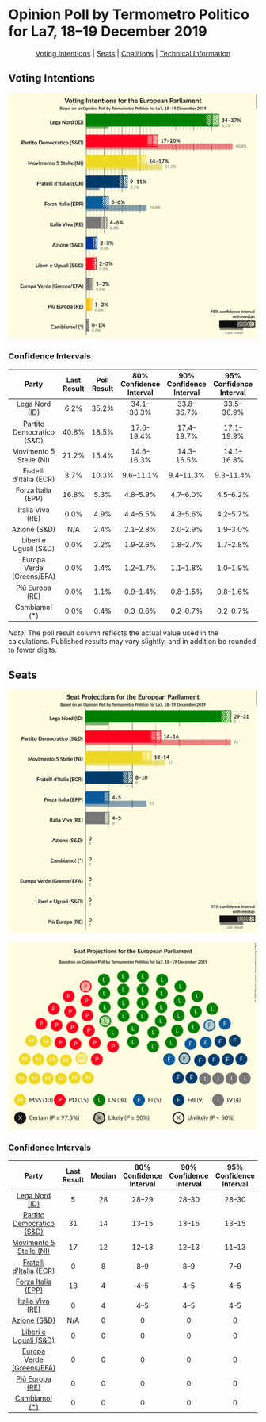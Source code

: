 # Opinion Poll by Termometro Politico for La7, 18–19 December 2019

<p align="center"><a href="#voting-intentions">Voting Intentions</a> | <a href="#seats">Seats</a> | <a href="#coalitions">Coalitions</a> | <a href="#technical-information">Technical Information</a></p>

## Voting Intentions

![Graph with voting intentions not yet produced](2019-12-19-TermometroPolitico.png "Voting Intentions")

### Confidence Intervals

| Party | Last Result | Poll Result | 80% Confidence Interval | 90% Confidence Interval | 95% Confidence Interval | 99% Confidence Interval |
|:-----:|:-----------:|:-----------:|:-----------------------:|:-----------------------:|:-----------------------:|:-----------------------:|
| Lega Nord (ID) | 6.2% | 35.2% | 34.1–36.3% |33.8–36.7% |33.5–36.9% |33.0–37.5% |
| Partito Democratico (S&D) | 40.8% | 18.5% | 17.6–19.4% |17.4–19.7% |17.1–19.9% |16.7–20.4% |
| Movimento 5 Stelle (NI) | 21.2% | 15.4% | 14.6–16.3% |14.3–16.5% |14.1–16.8% |13.8–17.2% |
| Fratelli d’Italia (ECR) | 3.7% | 10.3% | 9.6–11.1% |9.4–11.3% |9.3–11.4% |8.9–11.8% |
| Forza Italia (EPP) | 16.8% | 5.3% | 4.8–5.9% |4.7–6.0% |4.5–6.2% |4.3–6.4% |
| Italia Viva (RE) | 0.0% | 4.9% | 4.4–5.5% |4.3–5.6% |4.2–5.7% |4.0–6.0% |
| Azione (S&D) | N/A | 2.4% | 2.1–2.8% |2.0–2.9% |1.9–3.0% |1.8–3.2% |
| Liberi e Uguali (S&D) | 0.0% | 2.2% | 1.9–2.6% |1.8–2.7% |1.7–2.8% |1.6–3.0% |
| Europa Verde (Greens/EFA) | 0.0% | 1.4% | 1.2–1.7% |1.1–1.8% |1.0–1.9% |0.9–2.1% |
| Più Europa (RE) | 0.0% | 1.1% | 0.9–1.4% |0.8–1.5% |0.8–1.6% |0.7–1.7% |
| Cambiamo! (*) | 0.0% | 0.4% | 0.3–0.6% |0.2–0.7% |0.2–0.7% |0.2–0.8% |

*Note:* The poll result column reflects the actual value used in the calculations. Published results may vary slightly, and in addition be rounded to fewer digits.

## Seats

![Graph with seats not yet produced](2019-12-19-TermometroPolitico-seats.png "Seats")

![Graph with seating plan not yet produced](2019-12-19-TermometroPolitico-seating-plan.png "Seating Plan")

### Confidence Intervals

| Party | Last Result | Median | 80% Confidence Interval | 90% Confidence Interval | 95% Confidence Interval | 99% Confidence Interval |
|:-----:|:-----------:|:------:|:-----------------------:|:-----------------------:|:-----------------------:|:-----------------------:|
| <a href="#lega-nord-(id)">Lega Nord (ID)</a> | 5 | 28 | 28–29 |28–30 |28–30 |27–30 |
| <a href="#partito-democratico-(s&d)">Partito Democratico (S&D)</a> | 31 | 14 | 13–15 |13–15 |13–15 |13–16 |
| <a href="#movimento-5-stelle-(ni)">Movimento 5 Stelle (NI)</a> | 17 | 12 | 12–13 |12–13 |11–13 |11–14 |
| <a href="#fratelli-d’italia-(ecr)">Fratelli d’Italia (ECR)</a> | 0 | 8 | 8–9 |8–9 |7–9 |7–10 |
| <a href="#forza-italia-(epp)">Forza Italia (EPP)</a> | 13 | 4 | 4–5 |4–5 |4–5 |4–5 |
| <a href="#italia-viva-(re)">Italia Viva (RE)</a> | 0 | 4 | 4–5 |4–5 |4–5 |3–5 |
| <a href="#azione-(s&d)">Azione (S&D)</a> | N/A | 0 | 0 |0 |0 |0 |
| <a href="#liberi-e-uguali-(s&d)">Liberi e Uguali (S&D)</a> | 0 | 0 | 0 |0 |0 |0 |
| <a href="#europa-verde-(greens/efa)">Europa Verde (Greens/EFA)</a> | 0 | 0 | 0 |0 |0 |0 |
| <a href="#più-europa-(re)">Più Europa (RE)</a> | 0 | 0 | 0 |0 |0 |0 |
| <a href="#cambiamo!-(*)">Cambiamo! (*)</a> | 0 | 0 | 0 |0 |0 |0 |


